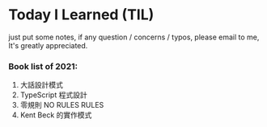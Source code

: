 # Today I Learned (TIL)

just put some notes, if any question / concerns / typos,  please email to me,  It's greatly appreciated.


### Book list of 2021:

1. 大話設計模式
2. TypeScript 程式設計
3. 零規則 NO RULES RULES
4. Kent Beck 的實作模式
